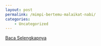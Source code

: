 ```yaml
---
layout: post
permalink: /mimpi-bertemu-malaikat-nabi/
categories:
    - Uncategorized
---
```


[Baca Selengkapnya](/07)